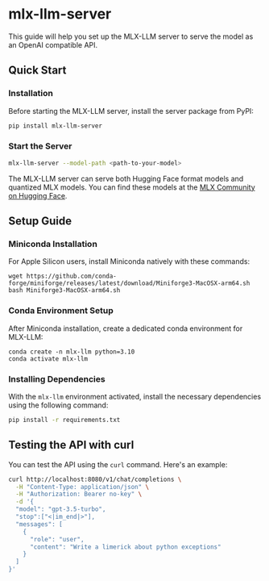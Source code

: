 # mlx-llm-server

This guide will help you set up the MLX-LLM server to serve the model as an OpenAI compatible API.

## Quick Start

### Installation

Before starting the MLX-LLM server, install the server package from PyPI:

```bash
pip install mlx-llm-server
```
### Start the Server

```bash
mlx-llm-server --model-path <path-to-your-model>
```
The MLX-LLM server can serve both Hugging Face format models and quantized MLX models. You can find these models at the [MLX Community on Hugging Face](https://huggingface.co/mlx-community).

## Setup Guide
### Miniconda Installation
For Apple Silicon users, install Miniconda natively with these commands:
```
wget https://github.com/conda-forge/miniforge/releases/latest/download/Miniforge3-MacOSX-arm64.sh
bash Miniforge3-MacOSX-arm64.sh
```

### Conda Environment Setup
After Miniconda installation, create a dedicated conda environment for MLX-LLM:
```
conda create -n mlx-llm python=3.10
conda activate mlx-llm
```
### Installing Dependencies

With the `mlx-llm` environment activated, install the necessary dependencies using the following command:

```bash
pip install -r requirements.txt
```

## Testing the API with curl

You can test the API using the `curl` command. Here's an example:

```bash
curl http://localhost:8080/v1/chat/completions \
  -H "Content-Type: application/json" \
  -H "Authorization: Bearer no-key" \
  -d '{
  "model": "gpt-3.5-turbo",
  "stop":["<|im_end|>"],
  "messages": [
    {
      "role": "user",
      "content": "Write a limerick about python exceptions"
    }
  ]
}'
```
